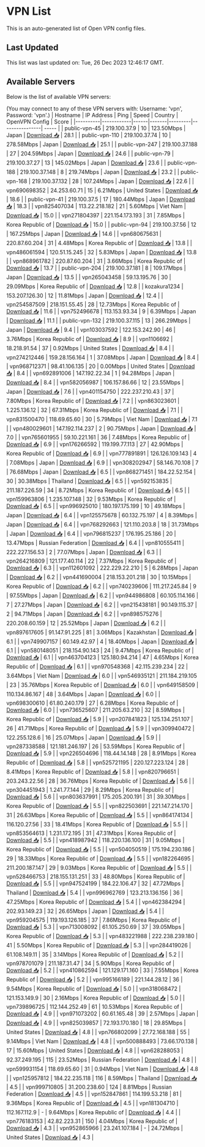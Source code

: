 # VPN List

This is an auto-generated list of Open VPN config files.

## Last Updated

This list was last updated on: Tue, 26 Dec 2023 12:46:17 GMT.

## Available Servers

Below is the list of available VPN servers:

(You may connect to any of these VPN servers with: Username: 'vpn', Password: 'vpn'.)
| Hostname | IP Address | Ping | Speed | Country | OpenVPN Config | Score |
|----------|------------|------|-------|---------|----------------| ----- |
| public-vpn-45 | 219.100.37.9 | 10 | 123.50Mbps | Japan | [Download 📥](./configs/server_0_JP.ovpn) | 28.1 |
| public-vpn-110 | 219.100.37.74 | 10 | 278.58Mbps | Japan | [Download 📥](./configs/server_1_JP.ovpn) | 25.1 |
| public-vpn-247 | 219.100.37.188 | 27 | 204.59Mbps | Japan | [Download 📥](./configs/server_2_JP.ovpn) | 24.6 |
| public-vpn-79 | 219.100.37.27 | 13 | 145.02Mbps | Japan | [Download 📥](./configs/server_3_JP.ovpn) | 23.6 |
| public-vpn-188 | 219.100.37.148 | 8 | 219.74Mbps | Japan | [Download 📥](./configs/server_4_JP.ovpn) | 23.2 |
| public-vpn-168 | 219.100.37.132 | 28 | 107.24Mbps | Japan | [Download 📥](./configs/server_5_JP.ovpn) | 22.6 |
| vpn690698352 | 24.253.60.71 | 15 | 6.21Mbps | United States | [Download 📥](./configs/server_6_US.ovpn) | 18.6 |
| public-vpn-41 | 219.100.37.5 | 17 | 180.44Mbps | Japan | [Download 📥](./configs/server_7_JP.ovpn) | 18.3 |
| vpn825407034 | 113.22.218.182 | 21 | 5.60Mbps | Viet Nam | [Download 📥](./configs/server_8_VN.ovpn) | 15.0 |
| vpn271804397 | 221.154.173.193 | 31 | 7.85Mbps | Korea Republic of | [Download 📥](./configs/server_9_KR.ovpn) | 15.0 |
| public-vpn-94 | 219.100.37.56 | 12 | 167.25Mbps | Japan | [Download 📥](./configs/server_10_JP.ovpn) | 14.6 |
| vpn680675631 | 220.87.60.204 | 31 | 4.48Mbps | Korea Republic of | [Download 📥](./configs/server_11_KR.ovpn) | 13.8 |
| vpn486061594 | 120.51.15.245 | 32 | 5.83Mbps | Japan | [Download 📥](./configs/server_12_JP.ovpn) | 13.8 |
| vpn868961782 | 220.87.60.204 | 31 | 3.66Mbps | Korea Republic of | [Download 📥](./configs/server_13_KR.ovpn) | 13.7 |
| public-vpn-204 | 219.100.37.181 | 8 | 109.17Mbps | Japan | [Download 📥](./configs/server_14_JP.ovpn) | 13.5 |
| vpn265043458 | 59.13.195.76 | 30 | 29.09Mbps | Korea Republic of | [Download 📥](./configs/server_15_KR.ovpn) | 12.8 |
| kozakura1234 | 153.207.126.30 | 12 | 11.81Mbps | Japan | [Download 📥](./configs/server_16_JP.ovpn) | 12.4 |
| vpn254587509 | 218.151.55.45 | 28 | 12.73Mbps | Korea Republic of | [Download 📥](./configs/server_17_KR.ovpn) | 11.6 |
| vpn752496678 | 113.153.93.34 | 9 | 6.39Mbps | Japan | [Download 📥](./configs/server_18_JP.ovpn) | 11.1 |
| public-vpn-132 | 219.100.37.115 | 13 | 266.29Mbps | Japan | [Download 📥](./configs/server_19_JP.ovpn) | 9.4 |
| vpn103037592 | 122.153.242.90 | 46 | 3.76Mbps | Korea Republic of | [Download 📥](./configs/server_20_KR.ovpn) | 8.9 |
| vpn1106692 | 18.218.91.54 | 37 | 0.92Mbps | United States | [Download 📥](./configs/server_21_US.ovpn) | 8.4 |
| vpn274212446 | 159.28.156.164 | 1 | 37.08Mbps | Japan | [Download 📥](./configs/server_22_JP.ovpn) | 8.4 |
| vpn968712371 | 98.41.106.135 | 20 | 0.00Mbps | United States | [Download 📥](./configs/server_23_US.ovpn) | 8.4 |
| vpn692891006 | 147.192.22.34 | 1 | 94.28Mbps | Japan | [Download 📥](./configs/server_24_JP.ovpn) | 8.4 |
| vpn582056987 | 106.157.86.66 | 12 | 23.55Mbps | Japan | [Download 📥](./configs/server_25_JP.ovpn) | 7.6 |
| vpn401154750 | 222.237.210.43 | 37 | 7.80Mbps | Korea Republic of | [Download 📥](./configs/server_26_KR.ovpn) | 7.2 |
| vpn863023601 | 1.225.136.12 | 32 | 67.31Mbps | Korea Republic of | [Download 📥](./configs/server_27_KR.ovpn) | 7.1 |
| vpn831500470 | 118.69.65.60 | 30 | 5.79Mbps | Viet Nam | [Download 📥](./configs/server_28_VN.ovpn) | 7.1 |
| vpn480029601 | 147.192.114.237 | 2 | 90.75Mbps | Japan | [Download 📥](./configs/server_29_JP.ovpn) | 7.0 |
| vpn765601955 | 59.10.221.161 | 36 | 7.48Mbps | Korea Republic of | [Download 📥](./configs/server_30_KR.ovpn) | 6.9 |
| vpn176266592 | 119.199.77.113 | 27 | 42.90Mbps | Korea Republic of | [Download 📥](./configs/server_31_KR.ovpn) | 6.9 |
| vpn777891891 | 126.126.109.143 | 4 | 7.08Mbps | Japan | [Download 📥](./configs/server_32_JP.ovpn) | 6.9 |
| vpn308202947 | 58.146.70.108 | 7 | 76.68Mbps | Japan | [Download 📥](./configs/server_33_JP.ovpn) | 6.5 |
| vpn868271451 | 184.22.52.154 | 30 | 30.38Mbps | Thailand | [Download 📥](./configs/server_34_TH.ovpn) | 6.5 |
| vpn592153835 | 211.187.226.59 | 34 | 8.72Mbps | Korea Republic of | [Download 📥](./configs/server_35_KR.ovpn) | 6.5 |
| vpn159963806 | 1.235.107.148 | 32 | 9.53Mbps | Korea Republic of | [Download 📥](./configs/server_36_KR.ovpn) | 6.5 |
| vpn996925010 | 180.197.175.199 | 10 | 49.18Mbps | Japan | [Download 📥](./configs/server_37_JP.ovpn) | 6.4 |
| vpn125575678 | 60.132.75.197 | 4 | 8.39Mbps | Japan | [Download 📥](./configs/server_38_JP.ovpn) | 6.4 |
| vpn768292663 | 121.110.203.8 | 18 | 31.73Mbps | Japan | [Download 📥](./configs/server_39_JP.ovpn) | 6.4 |
| vpn796815237 | 176.195.25.186 | 20 | 13.47Mbps | Russian Federation | [Download 📥](./configs/server_40_RU.ovpn) | 6.4 |
| vpn810555411 | 222.227.156.53 | 2 | 77.07Mbps | Japan | [Download 📥](./configs/server_41_JP.ovpn) | 6.3 |
| vpn264216809 | 121.177.40.114 | 22 | 7.37Mbps | Korea Republic of | [Download 📥](./configs/server_42_KR.ovpn) | 6.3 |
| vpn112601092 | 222.229.22.210 | 5 | 6.28Mbps | Japan | [Download 📥](./configs/server_43_JP.ovpn) | 6.2 |
| vpn441690004 | 218.153.201.218 | 30 | 10.15Mbps | Korea Republic of | [Download 📥](./configs/server_44_KR.ovpn) | 6.2 |
| vpn740239606 | 111.217.245.84 | 9 | 97.55Mbps | Japan | [Download 📥](./configs/server_45_JP.ovpn) | 6.2 |
| vpn944986808 | 60.105.114.166 | 7 | 27.27Mbps | Japan | [Download 📥](./configs/server_46_JP.ovpn) | 6.2 |
| vpn215438181 | 90.149.115.37 | 2 | 94.71Mbps | Japan | [Download 📥](./configs/server_47_JP.ovpn) | 6.2 |
| vpn898575276 | 220.208.60.159 | 12 | 25.52Mbps | Japan | [Download 📥](./configs/server_48_JP.ovpn) | 6.2 |
| vpn897617605 | 91.147.91.225 | 81 | 3.06Mbps | Kazakhstan | [Download 📥](./configs/server_49_KZ.ovpn) | 6.1 |
| vpn749907157 | 60.149.42.97 | 4 | 18.40Mbps | Japan | [Download 📥](./configs/server_50_JP.ovpn) | 6.1 |
| vpn580148051 | 218.154.90.143 | 24 | 9.47Mbps | Korea Republic of | [Download 📥](./configs/server_51_KR.ovpn) | 6.1 |
| vpn463704123 | 125.180.94.214 | 47 | 4.65Mbps | Korea Republic of | [Download 📥](./configs/server_52_KR.ovpn) | 6.1 |
| vpn970548368 | 42.115.239.234 | 22 | 3.64Mbps | Viet Nam | [Download 📥](./configs/server_53_VN.ovpn) | 6.0 |
| vpn546935121 | 211.184.219.105 | 23 | 35.76Mbps | Korea Republic of | [Download 📥](./configs/server_54_KR.ovpn) | 6.0 |
| vpn649158509 | 110.134.86.167 | 48 | 3.64Mbps | Japan | [Download 📥](./configs/server_55_JP.ovpn) | 6.0 |
| vpn698300610 | 61.80.240.179 | 27 | 6.28Mbps | Korea Republic of | [Download 📥](./configs/server_56_KR.ovpn) | 6.0 |
| vpn736525607 | 211.205.63.210 | 32 | 8.59Mbps | Korea Republic of | [Download 📥](./configs/server_57_KR.ovpn) | 5.9 |
| vpn207841823 | 125.134.251.107 | 26 | 41.71Mbps | Korea Republic of | [Download 📥](./configs/server_58_KR.ovpn) | 5.9 |
| vpn309940472 | 122.255.128.6 | 16 | 25.07Mbps | Japan | [Download 📥](./configs/server_59_JP.ovpn) | 5.9 |
| vpn287338588 | 121.181.246.197 | 26 | 53.59Mbps | Korea Republic of | [Download 📥](./configs/server_60_KR.ovpn) | 5.9 |
| vpn226504696 | 118.44.14.148 | 28 | 8.91Mbps | Korea Republic of | [Download 📥](./configs/server_61_KR.ovpn) | 5.8 |
| vpn525721195 | 220.127.223.124 | 28 | 8.41Mbps | Korea Republic of | [Download 📥](./configs/server_62_KR.ovpn) | 5.8 |
| vpn820796651 | 203.243.22.56 | 28 | 36.76Mbps | Korea Republic of | [Download 📥](./configs/server_63_KR.ovpn) | 5.6 |
| vpn304451943 | 1.241.77.144 | 29 | 8.29Mbps | Korea Republic of | [Download 📥](./configs/server_64_KR.ovpn) | 5.6 |
| vpn803637991 | 175.205.200.191 | 31 | 39.30Mbps | Korea Republic of | [Download 📥](./configs/server_65_KR.ovpn) | 5.5 |
| vpn822503691 | 221.147.214.170 | 31 | 26.63Mbps | Korea Republic of | [Download 📥](./configs/server_66_KR.ovpn) | 5.5 |
| vpn864174134 | 116.120.27.56 | 33 | 18.41Mbps | Korea Republic of | [Download 📥](./configs/server_67_KR.ovpn) | 5.5 |
| vpn853564613 | 1.231.172.195 | 31 | 47.31Mbps | Korea Republic of | [Download 📥](./configs/server_68_KR.ovpn) | 5.5 |
| vpn418987942 | 118.220.136.100 | 31 | 9.05Mbps | Korea Republic of | [Download 📥](./configs/server_69_KR.ovpn) | 5.5 |
| vpn504050519 | 175.194.230.186 | 29 | 18.33Mbps | Korea Republic of | [Download 📥](./configs/server_70_KR.ovpn) | 5.5 |
| vpn182264695 | 211.200.187.147 | 29 | 9.03Mbps | Korea Republic of | [Download 📥](./configs/server_71_KR.ovpn) | 5.5 |
| vpn528466753 | 218.155.131.251 | 33 | 48.80Mbps | Korea Republic of | [Download 📥](./configs/server_72_KR.ovpn) | 5.5 |
| vpn947524199 | 184.22.106.47 | 32 | 47.72Mbps | Thailand | [Download 📥](./configs/server_73_TH.ovpn) | 5.4 |
| vpn996962769 | 123.213.136.156 | 36 | 47.25Mbps | Korea Republic of | [Download 📥](./configs/server_74_KR.ovpn) | 5.4 |
| vpn462384294 | 202.93.149.23 | 32 | 26.65Mbps | Japan | [Download 📥](./configs/server_75_JP.ovpn) | 5.4 |
| vpn959204575 | 119.193.126.185 | 37 | 7.86Mbps | Korea Republic of | [Download 📥](./configs/server_76_KR.ovpn) | 5.3 |
| vpn713008092 | 61.105.250.69 | 37 | 39.05Mbps | Korea Republic of | [Download 📥](./configs/server_77_KR.ovpn) | 5.3 |
| vpn483221988 | 222.238.239.180 | 41 | 5.50Mbps | Korea Republic of | [Download 📥](./configs/server_78_KR.ovpn) | 5.3 |
| vpn284419026 | 61.108.149.11 | 35 | 3.14Mbps | Korea Republic of | [Download 📥](./configs/server_79_KR.ovpn) | 5.2 |
| vpn978701079 | 211.187.31.47 | 34 | 5.90Mbps | Korea Republic of | [Download 📥](./configs/server_80_KR.ovpn) | 5.2 |
| vpn410862594 | 121.129.171.160 | 33 | 7.55Mbps | Korea Republic of | [Download 📥](./configs/server_81_KR.ovpn) | 5.2 |
| vpn995166189 | 221.144.28.12 | 36 | 9.54Mbps | Korea Republic of | [Download 📥](./configs/server_82_KR.ovpn) | 5.0 |
| vpn318068472 | 121.153.149.9 | 30 | 2.16Mbps | Korea Republic of | [Download 📥](./configs/server_83_KR.ovpn) | 5.0 |
| vpn739896725 | 112.144.252.49 | 61 | 10.53Mbps | Korea Republic of | [Download 📥](./configs/server_84_KR.ovpn) | 4.9 |
| vpn971073202 | 60.61.165.48 | 39 | 2.57Mbps | Japan | [Download 📥](./configs/server_85_JP.ovpn) | 4.9 |
| vpn825039857 | 72.193.170.180 | 18 | 29.85Mbps | United States | [Download 📥](./configs/server_86_US.ovpn) | 4.8 |
| vpn766802099 | 27.72.168.188 | 55 | 9.14Mbps | Viet Nam | [Download 📥](./configs/server_87_VN.ovpn) | 4.8 |
| vpn500888493 | 73.66.170.138 | 17 | 15.60Mbps | United States | [Download 📥](./configs/server_88_US.ovpn) | 4.8 |
| vpn628288053 | 92.37.249.195 | 115 | 23.52Mbps | Russian Federation | [Download 📥](./configs/server_89_RU.ovpn) | 4.8 |
| vpn599931154 | 118.69.65.60 | 31 | 0.94Mbps | Viet Nam | [Download 📥](./configs/server_90_VN.ovpn) | 4.8 |
| vpn125957812 | 184.22.235.118 | 116 | 8.59Mbps | Thailand | [Download 📥](./configs/server_91_TH.ovpn) | 4.5 |
| vpn999710805 | 31.200.238.60 | 124 | 8.81Mbps | Russian Federation | [Download 📥](./configs/server_92_RU.ovpn) | 4.5 |
| vpn152847861 | 114.199.53.218 | 81 | 9.36Mbps | Korea Republic of | [Download 📥](./configs/server_93_KR.ovpn) | 4.5 |
| vpn181304710 | 112.167.112.9 | - | 9.64Mbps | Korea Republic of | [Download 📥](./configs/server_94_KR.ovpn) | 4.4 |
| vpn776183153 | 42.82.223.31 | 150 | 4.04Mbps | Korea Republic of | [Download 📥](./configs/server_95_KR.ovpn) | 4.3 |
| vpn952865966 | 23.241.107.184 | - | 24.72Mbps | United States | [Download 📥](./configs/server_96_US.ovpn) | 4.3 |

